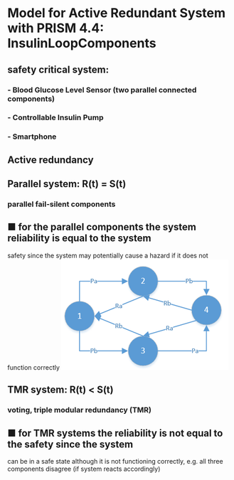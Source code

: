 # Model for Active Redundant System with PRISM 4.4: InsulinLoopComponents 

## safety critical system: 
### - Blood Glucose Level Sensor (two parallel connected components)
### - Controllable Insulin Pump
### - Smartphone

## Active redundancy

## Parallel system: R(t) = S(t)
### parallel fail-silent components
## ■ for the parallel components the system reliability is equal to the system
safety since the system may potentially cause a hazard if it does not
function correctly
![PFSActiveRedundant](/PFSActiveRedundant.PNG)
## TMR system: R(t) < S(t)
### voting, triple modular redundancy (TMR)
## ■ for TMR systems the reliability is not equal to the safety since the system
can be in a safe state although it is not functioning correctly, e.g. all three
components disagree (if system reacts accordingly)
